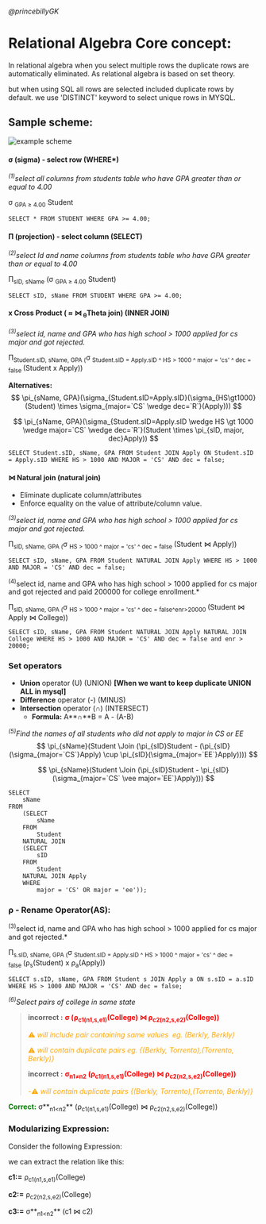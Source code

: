 ###### @princebillyGK

# Relational Algebra Core concept:

In relational algebra when you select multiple rows the duplicate rows are automatically eliminated.  As relational algebra is based on set theory.

but when using SQL all rows are selected included duplicate rows by default. we use 'DISTINCT' keyword to select unique rows in MYSQL.

## Sample scheme:

![example scheme](https://imgur.com/nOwafQw.png)

#### σ (sigma) - select row (WHERE*)

*<sup>(1)</sup>select all columns from students table who have GPA greater than or equal to 4.00* 

σ <sub>GPA ≥ 4.00</sub> Student

```mysql
SELECT * FROM STUDENT WHERE GPA >= 4.00;
```



#### Π (projection) - select column (SELECT)

*<sup>(2)</sup>select Id and name columns from students table who have GPA greater than or equal to 4.00* 

Π<sub>sID, sName</sub> (σ <sub>GPA ≥ 4.00</sub> Student)

```mysql
SELECT sID, sName FROM STUDENT WHERE GPA >= 4.00;
```



#### x Cross Product ( ≈ ⋈ <sub> **θ**</sub>Theta join) (INNER JOIN)

*<sup>(3)</sup>select id, name and GPA who has high school  > 1000  applied for cs major and got rejected.* 

Π<sub>Student.sID, sName, GPA (</sub>σ <sub>Student.sID = Apply.sID ^ HS > 1000 ^ major = 'cs' ^ dec = false </sub>(Student  x Apply))

**Alternatives:**
$$
\pi_{sName, GPA}(\sigma_{Student.sID=Apply.sID}(\sigma_{HS\gt1000}(Student) \times \sigma_{major=`CS` \wedge dec=`R`}(Apply)))
$$

$$
\pi_{sName, GPA}(\sigma_{Student.sID=Apply.sID \wedge HS \gt 1000 \wedge major=`CS` \wedge dec=`R`}(Student \times \pi_{sID, major, dec}Apply))
$$



```mysql
SELECT Student.sID, sName, GPA FROM Student JOIN Apply ON Student.sID = Apply.sID WHERE HS > 1000 AND MAJOR = 'CS' AND dec = false;
```



#### ⋈ Natural join (natural join)

- Eliminate duplicate column/attributes
- Enforce equality on the value of attribute/column value.

*<sup>(3)</sup>select id, name and GPA who has high school  > 1000  applied for cs major and got rejected.* 

Π<sub>sID, sName, GPA (</sub>σ <sub> HS > 1000 ^ major = 'cs' ^ dec = false </sub>(Student ⋈ Apply))

```mysql
SELECT sID, sName, GPA FROM Student NATURAL JOIN Apply WHERE HS > 1000 AND MAJOR = 'CS' AND dec = false;
```

<sup>(4)</sup>select id, name and GPA who has high school > 1000  applied for cs major and got rejected and paid 200000 for college enrollment.* 

Π<sub>sID, sName, GPA (</sub>σ <sub> HS > 1000 ^ major = 'cs' ^ dec = false^enr>20000 </sub>(Student ⋈ Apply  ⋈ College))

```mysql
SELECT sID, sName, GPA FROM Student NATURAL JOIN Apply NATURAL JOIN College WHERE HS > 1000 AND MAJOR = 'CS' AND dec = false and enr > 20000;
```



### Set operators

- **Union** operator (U) (UNION) **[When we want to keep duplicate UNION ALL in mysql]**
- **Difference** operator (-) (MINUS)
- **Intersection** operator (**∩**) (INTERSECT)
  - **Formula:** A**∩**B = A - (A-B)

*<sup>(5)</sup>Find the names of all students who did not apply to major in CS or EE*
$$
\pi_{sName}(Student \Join (\pi_{sID}Student - (\pi_{sID}(\sigma_{major=`CS`}Apply) \cup \pi_{sID}(\sigma_{major=`EE`}Apply))))
$$

$$
\pi_{sName}(Student \Join (\pi_{sID}Student - \pi_{sID}(\sigma_{major=`CS` \vee major=`EE`}Apply)))
$$



```mysql
SELECT 
    sName
FROM
    (SELECT 
        sName
    FROM
        Student
    NATURAL JOIN 
    (SELECT 
        sID
    FROM
        Student
    NATURAL JOIN Apply
    WHERE
        major = 'CS' OR major = 'ee'));
```



### ρ - Rename Operator(AS):

<sup>(3)</sup>select id, name and GPA who has high school  > 1000  applied for cs major and got rejected.* 

Π<sub>s.sID, sName, GPA (</sub>σ <sub>Student.sID = Apply.sID ^ HS > 1000 ^ major = 'cs' ^ dec = false </sub>(ρ<sub>s</sub>(Student)  x ρ<sub>a</sub>(Apply))

```mysql
SELECT s.sID, sName, GPA FROM Student s JOIN Apply a ON s.sID = a.sID WHERE HS > 1000 AND MAJOR = 'CS' AND dec = false;
```



*<sup>(6)</sup>Select pairs of college in same state*

> **incorrect :** <span style="color:red"> **σ (ρ<sub>c1(n1,s,e1)</sub>(College) ⋈ ρ<sub>c2(n2,s,e2)</sub>(College))**</span> 
>
> <span style="color:orange">⚠️ *will include pair containing same values  eg. (Berkly, Berkly)*</span>
>
> <span style="color:orange">⚠️ *will contain duplicate pairs eg. {(Berkly, Torrento),(Torrento, Berkly)}*</span>
>
> **incorrect :** **<span style="color:red"> σ<sub>n1≠n2</sub> (ρ<sub>c1(n1,s,e1)</sub>(College) ⋈ ρ<sub>c2(n2,s,e2)</sub>(College))</span>** 
>
> <span style="color:orange">-⚠️ *will contain duplicate pairs {(Berkly, Torrento),(Torrento, Berkly)}*</span>



<span style="color:green">**Correct:**</span> σ**<sub>n1<n2</sub>** (ρ<sub>c1(n1,s,e1)</sub>(College) ⋈ ρ<sub>c2(n2,s,e2)</sub>(College))

### Modularizing Expression:

Consider the following Expression:



we can extract the relation like this:

**c1:=** ρ<sub>c1(n1,s,e1)</sub>(College)

**c2:=** ρ<sub>c2(n2,s,e2)</sub>(College)

**c3:=**  σ**<sub>n1<n2</sub>** (c1 ⋈ c2)